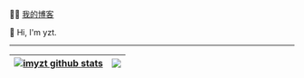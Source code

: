 :man_technologist:  [我的博客](http://imyzt.top)

👋 Hi, I'm yzt.

---------------------------------------------------------------------------------------------------------------------------------------------------------------------------------
| <a href="https://github.com/imyzt"><img align="center" src="https://github-readme-stats.vercel.app/api?username=imyzt&show_icons=true&include_all_commits=true&hide_border=true" alt="imyzt github stats" /></a> | <a href="https://github.com/imyzt"><img align="center" src="https://github-readme-stats.vercel.app/api/top-langs/?username=imyzt&layout=compact&hide_border=true" /></a> |
| ------------- | ------------- |

